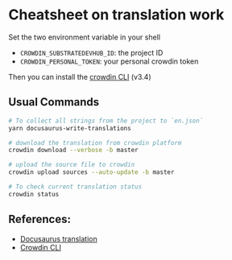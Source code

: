 # Cheatsheet on translation work

Set the two environment variable in your shell

- `CROWDIN_SUBSTRATEDEVHUB_ID`: the project ID 
- `CROWDIN_PERSONAL_TOKEN`: your personal crowdin token

Then you can install the [crowdin CLI](https://github.com/crowdin/crowdin-cli/tree/3.4.0) (v3.4)

## Usual Commands

```bash
# To collect all strings from the project to `en.json`
yarn docusaurus-write-translations

# download the translation from crowdin platform
crowdin download --verbose -b master

# upload the source file to crowdin
crowdin upload sources --auto-update -b master

# To check current translation status
crowdin status
```

## References:

- [Docusaurus translation](https://docusaurus.io/docs/en/translation)
- [Crowdin CLI](https://support.crowdin.com/cli-tool/)

